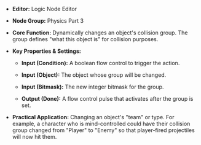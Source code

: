 - **Editor:** Logic Node Editor
    
- **Node Group:** Physics Part 3
    
- **Core Function:** Dynamically changes an object's collision group. The group defines "what this object is" for collision purposes.
    
- **Key Properties & Settings:**
    
    - **Input (Condition):** A boolean flow control to trigger the action.
        
    - **Input (Object):** The object whose group will be changed.
        
    - **Input (Bitmask):** The new integer bitmask for the group.
        
    - **Output (Done):** A flow control pulse that activates after the group is set.
        
- **Practical Application:** Changing an object's "team" or type. For example, a character who is mind-controlled could have their collision group changed from "Player" to "Enemy" so that player-fired projectiles will now hit them.